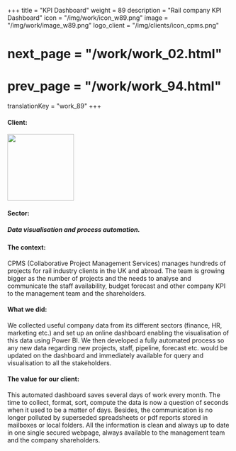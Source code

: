 +++
title = "KPI Dashboard"
weight = 89
description = "Rail company KPI Dashboard"
icon = "/img/work/icon_w89.png"
image = "/img/work/image_w89.png"
logo_client = "/img/clients/icon_cpms.png"
# next_page = "/work/work_02.html"
# prev_page = "/work/work_94.html"
translationKey = "work_89"
+++

<!-- Client -->
<div class="row">
	<div class="col-sm-3"><h4>Client:</h4></div>
	<!--  <div class="col-sm-3"> <h3><a href = "https://www.eiffage.com/" target="_blank">Eiffage</a> </h3> </div>-->
	<div class="col-sm-3"><a href = "http://www.cpmsgroup.com/" target="_blank"/> <img src="/img/clients/icon_cpms.svg" width="150px"/></a></div>
	<!-- <div class="col-sm-3"></div> -->
</div>	

<!-- Partner -->
<div class="row">
	<!--  <div class="col-sm-3"><h5>Partners</h4></div>-->
	<!--  <div class="col-sm-3"> <h5><a href = "http://www.cdvia.fr/" target="_blank">CDVIA</a> </h4> </div>-->
	<!--  <div class="col-sm-3"><a href = "https://www.ey.com/en_uk" target="_blank"/> <img src="/img/clients/icon_ey.svg" width="96px"/></a></div>-->
</div>	

<!-- Sector -->
<div class="row">
	<div class="col-sm-3"><h4>Sector:</h4></div>
	<div class="col-sm-3"> <h5>Data visualisation and process automation.</div>
	<div class="col-sm-3"></div>
</div>	

<h4>The context:</h4> 
<p>
CPMS (Collaborative Project Management Services) manages hundreds of projects for rail industry clients in the UK and abroad. The team is growing bigger as the number of projects and the needs to analyse and communicate the staff availability, budget forecast and other company KPI to the management team and the shareholders.
</p>

<h4>What we did:</h4>
<p>
We collected useful company data from its different sectors (finance, HR, marketing etc.) and set up an online dashboard enabling the visualisation of this data using Power BI. We then developed a fully automated process so any new data regarding new projects, staff, pipeline, forecast etc. would be updated on the dashboard and immediately available for query and visualisation to all the stakeholders.
</p>

<h4>The value for our client:</h4>
<p>
This automated dashboard saves several days of work every month. The time to collect, format, sort, compute the data is now a question of seconds when it used to be a matter of days. Besides, the communication is no longer polluted by superseded spreadsheets or pdf reports stored in mailboxes or local folders. All the information is clean and always up to date in one single secured webpage, always available to the management team and the company shareholders.
</p>
